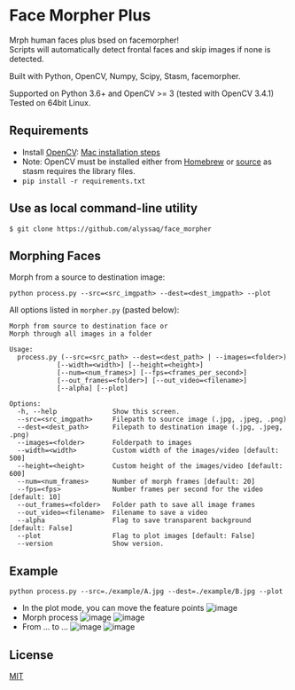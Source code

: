 # Face Morpher Plus

Mrph human faces plus bsed on facemorpher!\
Scripts will automatically detect frontal faces and skip images if none
is detected.

Built with Python, OpenCV, Numpy, Scipy, Stasm, facemorpher.

Supported on Python 3.6+ and OpenCV \>= 3 (tested with OpenCV 3.4.1)\
Tested on 64bit Linux.

## Requirements

- Install [OpenCV](http://opencv.org): [Mac installation
    steps](https://gist.github.com/alyssaq/f60393545173379e0f3f#file-4-opencv3-with-python3-md)
- Note: OpenCV must be installed either from
    [Homebrew](https://brew.sh) or
    [source](https://github.com/opencv/opencv) as stasm requires the
    library files.
- `pip install -r requirements.txt`

## Use as local command-line utility

    $ git clone https://github.com/alyssaq/face_morpher

## Morphing Faces

Morph from a source to destination image:

    python process.py --src=<src_imgpath> --dest=<dest_imgpath> --plot

All options listed in `morpher.py` (pasted below):

    Morph from source to destination face or
    Morph through all images in a folder

    Usage:
      process.py (--src=<src_path> --dest=<dest_path> | --images=<folder>)
                [--width=<width>] [--height=<height>]
                [--num=<num_frames>] [--fps=<frames_per_second>]
                [--out_frames=<folder>] [--out_video=<filename>]
                [--alpha] [--plot]

    Options:
      -h, --help              Show this screen.
      --src=<src_imgpath>     Filepath to source image (.jpg, .jpeg, .png)
      --dest=<dest_path>      Filepath to destination image (.jpg, .jpeg, .png)
      --images=<folder>       Folderpath to images
      --width=<width>         Custom width of the images/video [default: 500]
      --height=<height>       Custom height of the images/video [default: 600]
      --num=<num_frames>      Number of morph frames [default: 20]
      --fps=<fps>             Number frames per second for the video [default: 10]
      --out_frames=<folder>   Folder path to save all image frames
      --out_video=<filename>  Filename to save a video
      --alpha                 Flag to save transparent background [default: False]
      --plot                  Flag to plot images [default: False]
      --version               Show version.

## Example

    python process.py --src=./example/A.jpg --dest=./example/B.jpg --plot
- In the plot mode, you can move the feature points
 ![image](example/result/plot_1.png)
- Morph process
 ![image](example/result/plot_2.png)
 ![image](example/result.gif)
- From ... to ...
 ![image](example/result/0.jpg)
 ![image](example/result/18.jpg)

## License

[MIT](http://alyssaq.github.io/mit-license)
